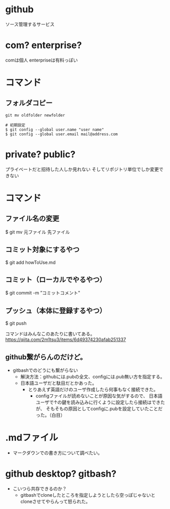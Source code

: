 # github

ソース管理するサービス

# com? enterprise?
comは個人
enterpriseは有料っぽい

# コマンド

## フォルダコピー

```
git mv oldfolder newfolder

# 初期設定
$ git config --global user.name "user name"
$ git config --global user.email mail@address.com
```

# private? public?

プライベートだと招待した人しか見れない
そしてリポジトリ単位でしか変更できない

# コマンド

## ファイル名の変更
$ git mv 元ファイル 先ファイル

## コミット対象にするやつ
$ git add howToUse.md
## コミット（ローカルでやるやつ）
$ git commit -m ”コミットコメント"
## プッシュ（本体に登録するやつ）
$ git push

コマンドはみんなこのあたりに書いてある。
https://qiita.com/2m1tsu3/items/6d49374230afab251337

## github繋がらんのだけど。
- gitbashでのどうにも繋がらない
  - 解決方法：githubには.pubの全文、configには.pub無い方を指定する。
  - 日本語ユーザだと駄目だとかあった。
    - とりあえず英語だけのユーザ作成したら何事もなく接続できた。
      - configファイルが読めないことが原因な気がするので、
      日本語ユーザで↑の鍵を読み込みに行くように設定したら接続はできたが、
      そもそもの原因としてconfigに.pubを設定していたことだった。（白目）

# .mdファイル
- マークダウンでの書き方について調べたい。

# github desktop? gitbash?
- こいつら共存できるのか？
  - gitbashでcloneしたところを指定しようとしたら空っぽじゃないとcloneさせてやらんって怒られた。




